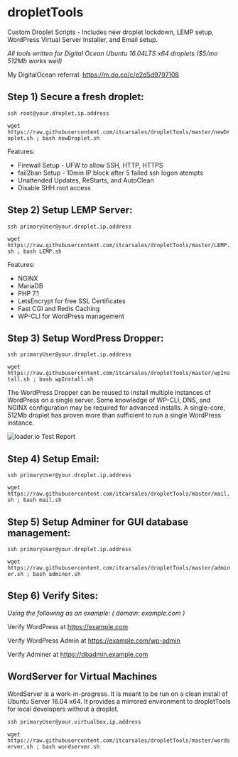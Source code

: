 # dropletTools
Custom Droplet Scripts - Includes new droplet lockdown, LEMP setup, WordPress Virtual Server Installer, and Email setup.

*All tools written for Digital Ocean Ubuntu 16.04LTS x64 droplets ($5/mo 512Mb works well)*

My DigitalOcean referral: https://m.do.co/c/e2d5d9797108

## Step 1) Secure a fresh droplet:

```ssh root@your.droplet.ip.address```

```wget https://raw.githubusercontent.com/itcarsales/dropletTools/master/newDroplet.sh ; bash newDroplet.sh```

Features:

- Firewall Setup - UFW to allow SSH, HTTP, HTTPS
- fail2ban Setup - 10min IP block after 5 failed ssh logon atempts
- Unattended Updates, ReStarts, and AutoClean
- Disable SHH root access



## Step 2) Setup LEMP Server:

```ssh primaryUser@your.droplet.ip.address```

```wget https://raw.githubusercontent.com/itcarsales/dropletTools/master/LEMP.sh ; bash LEMP.sh```

Features:

- NGINX
- MariaDB
- PHP 7.1
- LetsEncrypt for free SSL Certificates
- Fast CGI and Redis Caching
- WP-CLI for WordPress management


## Step 3) Setup WordPress Dropper:

```ssh primaryUser@your.droplet.ip.address```

```wget https://raw.githubusercontent.com/itcarsales/dropletTools/master/wpInstall.sh ; bash wpInstall.sh```

The WordPress Dropper can be reused to install multiple instances of WordPress on a single server.  Some knowledge of WP-CLI, DNS, and NGINX configuration may be required for advanced installs.  A single-core, 512Mb droplet has proven more than sufficient to run a single WordPress instance.

![loader.io Test Report](https://github.com/itcarsales/dropletTools/raw/master/loadTest.jpg)


## Step 4) Setup Email:

```ssh primaryUser@your.droplet.ip.address```

```wget https://raw.githubusercontent.com/itcarsales/dropletTools/master/mail.sh ; bash mail.sh```


## Step 5) Setup Adminer for GUI database management:

```ssh primaryUser@your.droplet.ip.address```

```wget https://raw.githubusercontent.com/itcarsales/dropletTools/master/adminer.sh ; bash adminer.sh```


## Step 6) Verify Sites:

*Using the following as an example: ( domain: example.com )*

Verify WordPress at https://example.com

Verify WordPress Admin at https://example.com/wp-admin

Verify Adminer at https://dbadmin.example.com

## WordServer for Virtual Machines

WordServer is a work-in-progress.  It is meant to be run on a clean install of Ubuntu Server 16.04 x64.  It provides a mirrored environment to dropletTools for local developers without a droplet.

```ssh primaryUser@your.virtualbox.ip.address```

```wget https://raw.githubusercontent.com/itcarsales/dropletTools/master/wordserver.sh ; bash wordserver.sh```

